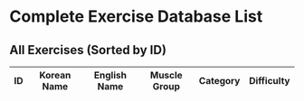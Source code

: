# Complete Exercise Database List

## All Exercises (Sorted by ID)

| ID | Korean Name | English Name | Muscle Group | Category | Difficulty |
|----|-------------|--------------|--------------|----------|------------|
